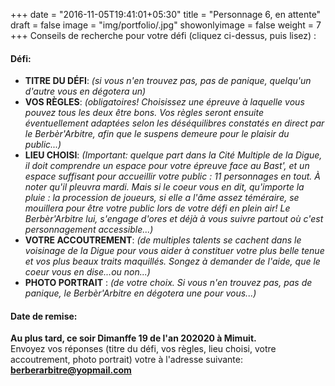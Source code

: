 +++
date = "2016-11-05T19:41:01+05:30"
title = "Personnage 6, en attente"
draft = false
image = "img/portfolio/.jpg"
showonlyimage = false
weight = 7
+++
Conseils de recherche pour votre défi (cliquez ci-dessus, puis lisez) :
<!--more-->

#### Défi:

- **TITRE DU DÉFI**: *(si vous n'en trouvez pas, pas de panique, quelqu'un d'autre vous en dégotera un)*
- **VOS RÈGLES**: *(obligatoires! Choisissez une épreuve à laquelle vous pouvez tous les deux être bons. Vos règles seront ensuite éventuellement adaptées selon les déséquilibres constatés en direct par le Berbèr'Arbitre, afin que le suspens demeure pour le plaisir du public...)*
- **LIEU CHOISI**: *(Important: quelque part dans la Cité Multiple de la Digue, il doit comprendre un espace pour votre épreuve face au Bast', et un espace suffisant pour accueillir votre public : 11 personnages en tout. À noter qu'il pleuvra mardi. Mais si le coeur vous en dit, qu'importe la pluie : la procession de joueurs, si elle a l'âme assez téméraire, se mouillera pour être votre public lors de votre défi en plein air! Le Berbèr'Arbitre lui, s'engage d'ores et déjà à vous suivre partout où c'est personnagement accessible...)*
- **VOTRE ACCOUTREMENT**: *(de multiples talents se cachent dans le voisinage de la Digue pour vous aider à constituer votre plus belle tenue et vos plus beaux traits maquillés. Songez à demander de l'aide, que le coeur vous en dise...ou non...)*
- **PHOTO PORTRAIT** : *(de votre choix. Si vous n'en trouvez pas, pas de panique, le Berbèr'Arbitre en dégotera une pour vous...)*

#### Date de remise:
**Au plus tard, ce soir Dimanffe 19 de l'an 202020 à Mimuit.**  
Envoyez vos réponses (titre du défi, vos règles, lieu choisi, votre accoutrement, photo portrait) votre à l'adresse suivante: **berberarbitre@yopmail.com**
